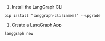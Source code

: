 1. Install the LangGraph CLI
```
pip install "langgraph-cli[inmem]" --upgrade
```
1. Create a LangGraph App
```
langgraph new
```
